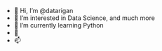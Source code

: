 - 👋 Hi, I’m @datarigan
- 👀 I’m interested in Data Science, and much more
- 🌱 I’m currently learning Python
- 💞️ 
- 📫 

<!---
datarigan/datarigan is a ✨ special ✨ repository because its `README.md` (this file) appears on your GitHub profile.
You can click the Preview link to take a look at your changes.
--->
